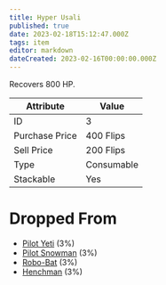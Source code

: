 ```yaml
---
title: Hyper Usali
published: true
date: 2023-02-18T15:12:47.000Z
tags: item
editor: markdown
dateCreated: 2023-02-16T00:00:00.000Z
---
```


Recovers 800 HP.

|Attribute|Value|
|-|-|
|ID|3|
|Purchase Price|400 Flips|
|Sell Price|200 Flips|
|Type|Consumable|
|Stackable|Yes|


# Dropped From
 * [Pilot Yeti](monsters/pilot-yeti.md) (3%)
 * [Pilot Snowman](monsters/pilot-snowman.md) (3%)
 * [Robo-Bat](monsters/robo-bat.md) (3%)
 * [Henchman](monsters/henchman.md) (3%)
